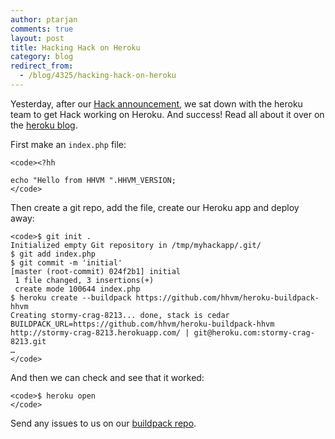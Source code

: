 ```yaml
---
author: ptarjan
comments: true
layout: post
title: Hacking Hack on Heroku
category: blog
redirect_from:
  - /blog/4325/hacking-hack-on-heroku
---
```


Yesterday, after our [Hack announcement,](http://hhvm.com/blog/4223/introducing-hack-a-programming-language-for-hhvm) we sat down with the heroku team to get Hack working on Heroku. And success! Read all about it over on the [heroku blog](https://blog.heroku.com/archives/2014/3/21/hacking_hack_on_heroku).

<!--truncate-->

First make an `index.php` file:


    <code><?hh

    echo "Hello from HHVM ".HHVM_VERSION;
    </code>


Then create a git repo, add the file, create our Heroku app and deploy away:


    <code>$ git init .
    Initialized empty Git repository in /tmp/myhackapp/.git/
    $ git add index.php
    $ git commit -m 'initial'
    [master (root-commit) 024f2b1] initial
     1 file changed, 3 insertions(+)
     create mode 100644 index.php
    $ heroku create --buildpack https://github.com/hhvm/heroku-buildpack-hhvm
    Creating stormy-crag-8213... done, stack is cedar
    BUILDPACK_URL=https://github.com/hhvm/heroku-buildpack-hhvm
    http://stormy-crag-8213.herokuapp.com/ | git@heroku.com:stormy-crag-8213.git
    …
    </code>


And then we can check and see that it worked:


    <code>$ heroku open
    </code>


Send any issues to us on our [buildpack repo](https://github.com/hhvm/heroku-buildpack-hhvm).
